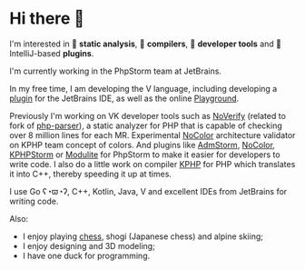 # Hi there :wave:

I'm interested in :pencil: **static analysis**, :hammer: **compilers**, :wrench: **developer tools** and :electric_plug: IntelliJ-based **plugins**.

I'm currently working in the PhpStorm team at JetBrains.

In my free time, I am developing the V language, including developing a [plugin](https://github.com/intellij-v/intellij-v) for the JetBrains IDE, as well as the online [Playground](play.vlang.io).

Previously I'm working on VK developer tools such as [NoVerify](https://github.com/VKCOM/noverify) (related to fork of [php-parser](https://github.com/VKCOM/php-parser)), a static analyzer for PHP that is capable of checking over 8 million lines for each MR. Experimental [NoColor](https://github.com/VKCOM/nocolor) architecture validator on KPHP team concept of colors. And plugins like [AdmStorm](https://github.com/VKCOM/admstorm), [NoColor](https://github.com/i582/nocolor-phpstorm), [KPHPStorm](https://github.com/unserialize/kphpstorm) or [Modulite](https://github.com/VKCOM/modulite) for PhpStorm to make it easier for developers to write code. I also do a little work on compiler [KPHP](https://github.com/VKCOM/kphp) for PHP which translates it into C++, thereby speeding it up at times.

I use Go ʕ◔ϖ◔ʔ, C++, Kotlin, Java, V and excellent IDEs from JetBrains for writing code.

Also:

- I enjoy playing [chess](https://lichess.org/@/Makhneff), shogi (Japanese chess) and alpine skiing;
- I enjoy designing and 3D modeling;
- I have one duck for programming.

